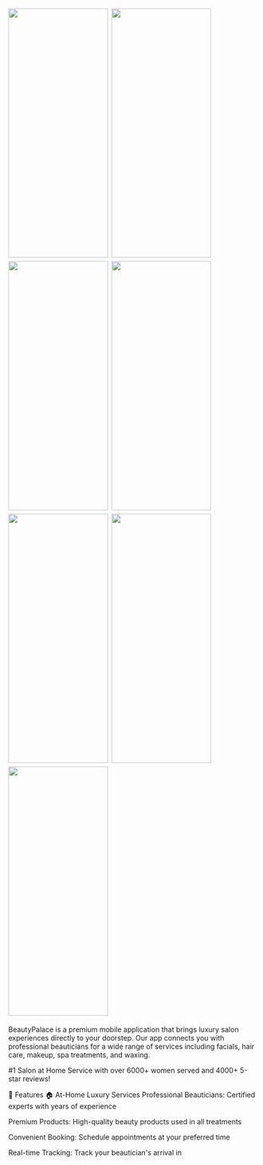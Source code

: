 <h1 align=left>
<img src="https://i.postimg.cc/T3FfVzw4/WhatsApp_Image_2025-08-31_at_15.27.56_8153fb95.jpg" width="200" height="500" />
<img src="https://github.com/user-attachments/assets/710dd67e-e4d9-4fad-9c11-0b12e4669947 "width="200" height="500"/>
<img src="https://github.com/user-attachments/assets/b848ddd6-d569-416c-9e49-6ef0ddbe788b" width="200" height="500"/>
<img src="https://github.com/user-attachments/assets/135c77ea-faaa-4c7f-bb88-d4476ebf53a2" width="200" height="500"/>
<img src="https://github.com/user-attachments/assets/0028ec17-e6e3-4071-b8c9-5d10955377fe" width="200" height="500"/>
<img src="https://github.com/user-attachments/assets/7bb4fd0d-e33c-42f2-b1a0-d896e2b9dadf" width="200" height="500"/>
<img src="https://github.com/user-attachments/assets/fd69691c-6e7f-4f67-b8c3-55c56f5d5466" width="200" height="500"/>

</h1>




BeautyPalace is a premium mobile application that brings luxury salon experiences directly to your doorstep. Our app connects you with professional beauticians for a wide range of services including facials, hair care, makeup, spa treatments, and waxing.

#1 Salon at Home Service with over 6000+ women served and 4000+ 5-star reviews!

🎯 Features
🏠 At-Home Luxury Services
Professional Beauticians: Certified experts with years of experience

Premium Products: High-quality beauty products used in all treatments

Convenient Booking: Schedule appointments at your preferred time

Real-time Tracking: Track your beautician's arrival in






